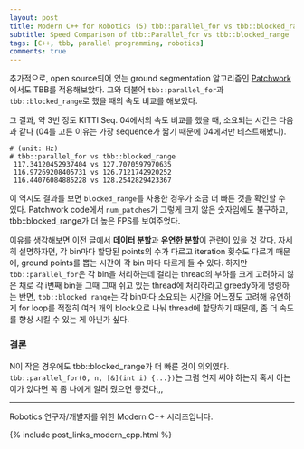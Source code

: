 ```yaml
---
layout: post
title: Modern C++ for Robotics (5) tbb::parallel_for vs tbb::blocked_range on ground segmentation using Patchwork 
subtitle: Speed Comparison of tbb::Parallel_for vs tbb::blocked_range
tags: [C++, tbb, parallel programming, robotics]
comments: true
---
```


추가적으로, open source되어 있는 ground segmentation 알고리즘인 [Patchwork](https://github.com/LimHyungTae/patchwork)에서도 TBB를 적용해보았다.
그와 더불어 `tbb::parallel_for`과 `tbb::blocked_range`로 했을 때의 속도 비교를 해보았다.

그 결과, 약 3번 정도 KITTI Seq. 04에서의 속도 비교를 했을 때, 소요되는 시간은 다음과 같다 (04를 고른 이유는 가장 sequence가 짧기 때문에 04에서만 테스트해봤다).


```commandline
# (unit: Hz)
# tbb::parallel_for vs tbb::blocked_range
 117.34120452937404 vs 127.7070597970635
 116.97269208405731 vs 126.7121742920252
 116.44076084885228 vs 128.2542829423367
```

이 역시도 결과를 보면 `blocked_range`를 사용한 경우가 조금 더 빠른 것을 확인할 수 있다.
Patchwork code에서 `num_patches`가 그렇게 크지 않은 숫자임에도 불구하고, tbb::blocked_range가 더 높은 FPS를 보여주었다.

이유를 생각해보면 이전 글에서 **데이터 분할**과 **유연한 분할**이 관련이 있을 것 같다. 
자세히 설명하자면, 각 bin마다 할당된 points의 수가 다르고 iteration 횟수도 다르기 때문에, ground points를 뽑는 시간이 각 bin 마다 다르게 들 수 있다.
하지만 `tbb::parallel_for`은 각 bin을 처리하는데 걸리는 thread의 부하를 크게 고려하지 않은 채로 각 i번째 bin을 그때 그때 쉬고 있는 thread에 처리하라고 greedy하게 명령하는 반면,
`tbb::blocked_range`는 각 bin마다 소요되는 시간을 어느정도 고려해 유연하게 for loop를 적절히 여러 개의 block으로 나눠 thread에 할당하기 때문에, 좀 더 속도를 향상 시킬 수 있는 게 아닌가 싶다.

### 결론

N이 작은 경우에도 tbb::blocked_range가 더 빠른 것이 의외였다. `tbb::parallel_for(0, n, [&](int i) {...})`는 그럼 언제 써야 하는지 혹시 아는 이가 있다면 꼭 좀 나에게 알려 줬으면 좋겠다,,,

---

Robotics 연구자/개발자를 위한 Modern C++ 시리즈입니다.

{% include post_links_modern_cpp.html %}